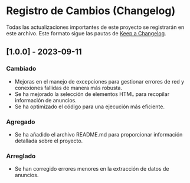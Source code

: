 # Registro de Cambios (Changelog)

Todas las actualizaciones importantes de este proyecto se registrarán en este archivo. Este formato sigue las pautas de [Keep a Changelog](https://keepachangelog.com/es/1.0.0/).

## [1.0.0] - 2023-09-11

### Cambiado

- Mejoras en el manejo de excepciones para gestionar errores de red y conexiones fallidas de manera más robusta.
- Se ha mejorado la selección de elementos HTML para recopilar información de anuncios.
- Se ha optimizado el código para una ejecución más eficiente.

### Agregado

- Se ha añadido el archivo README.md para proporcionar información detallada sobre el proyecto.

### Arreglado

- Se han corregido errores menores en la extracción de datos de anuncios.